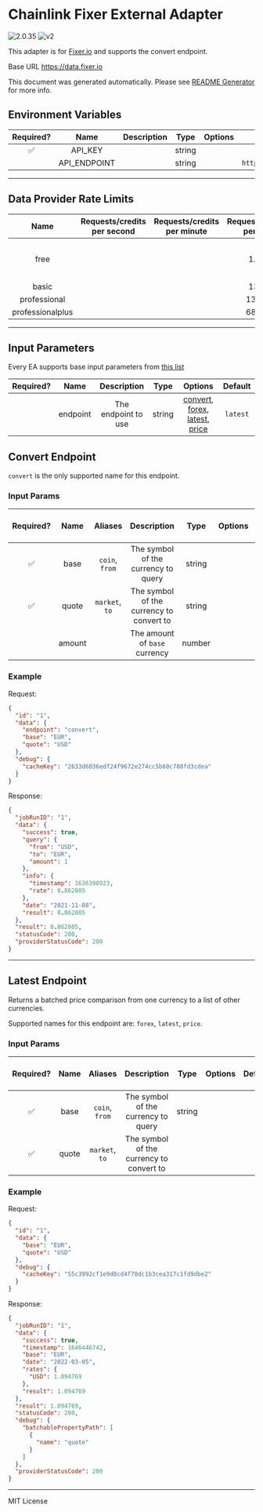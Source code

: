 # Chainlink Fixer External Adapter

![2.0.35](https://img.shields.io/github/package-json/v/smartcontractkit/external-adapters-js?filename=packages/sources/fixer/package.json) ![v2](https://img.shields.io/badge/framework%20version-v2-blueviolet)

This adapter is for [Fixer.io](https://fixer.io/) and supports the convert endpoint.

Base URL https://data.fixer.io

This document was generated automatically. Please see [README Generator](../../scripts#readme-generator) for more info.

## Environment Variables

| Required? |     Name     | Description |  Type  | Options |         Default         |
| :-------: | :----------: | :---------: | :----: | :-----: | :---------------------: |
|    ✅     |   API_KEY    |             | string |         |                         |
|           | API_ENDPOINT |             | string |         | `https://data.fixer.io` |

---

## Data Provider Rate Limits

|       Name       | Requests/credits per second | Requests/credits per minute | Requests/credits per hour |            Note             |
| :--------------: | :-------------------------: | :-------------------------: | :-----------------------: | :-------------------------: |
|       free       |                             |                             |           1.369           | only mentions monthly limit |
|      basic       |                             |                             |           13.69           |                             |
|   professional   |                             |                             |          136.98           |                             |
| professionalplus |                             |                             |          684.93           |                             |

---

## Input Parameters

Every EA supports base input parameters from [this list](../../core/bootstrap#base-input-parameters)

| Required? |   Name   |     Description     |  Type  |                                                    Options                                                     | Default  |
| :-------: | :------: | :-----------------: | :----: | :------------------------------------------------------------------------------------------------------------: | :------: |
|           | endpoint | The endpoint to use | string | [convert](#convert-endpoint), [forex](#latest-endpoint), [latest](#latest-endpoint), [price](#latest-endpoint) | `latest` |

## Convert Endpoint

`convert` is the only supported name for this endpoint.

### Input Params

| Required? |  Name  |    Aliases     |               Description                |  Type  | Options | Default | Depends On | Not Valid With |
| :-------: | :----: | :------------: | :--------------------------------------: | :----: | :-----: | :-----: | :--------: | :------------: |
|    ✅     |  base  | `coin`, `from` |   The symbol of the currency to query    | string |         |         |            |                |
|    ✅     | quote  | `market`, `to` | The symbol of the currency to convert to | string |         |         |            |                |
|           | amount |                |      The amount of `base` currency       | number |         |   `1`   |            |                |

### Example

Request:

```json
{
  "id": "1",
  "data": {
    "endpoint": "convert",
    "base": "EUR",
    "quote": "USD"
  },
  "debug": {
    "cacheKey": "2633d6036edf24f9672e274cc5b60c788fd3cdea"
  }
}
```

Response:

```json
{
  "jobRunID": "1",
  "data": {
    "success": true,
    "query": {
      "from": "USD",
      "to": "EUR",
      "amount": 1
    },
    "info": {
      "timestamp": 1636390923,
      "rate": 0.862805
    },
    "date": "2021-11-08",
    "result": 0.862805
  },
  "result": 0.862805,
  "statusCode": 200,
  "providerStatusCode": 200
}
```

---

## Latest Endpoint

Returns a batched price comparison from one currency to a list of other currencies.

Supported names for this endpoint are: `forex`, `latest`, `price`.

### Input Params

| Required? | Name  |    Aliases     |               Description                |  Type  | Options | Default | Depends On | Not Valid With |
| :-------: | :---: | :------------: | :--------------------------------------: | :----: | :-----: | :-----: | :--------: | :------------: |
|    ✅     | base  | `coin`, `from` |   The symbol of the currency to query    | string |         |         |            |                |
|    ✅     | quote | `market`, `to` | The symbol of the currency to convert to |        |         |         |            |                |

### Example

Request:

```json
{
  "id": "1",
  "data": {
    "base": "EUR",
    "quote": "USD"
  },
  "debug": {
    "cacheKey": "55c3992cf1e9d0cd4f70dc1b3cea317c1fd9dbe2"
  }
}
```

Response:

```json
{
  "jobRunID": "1",
  "data": {
    "success": true,
    "timestamp": 1646446742,
    "base": "EUR",
    "date": "2022-03-05",
    "rates": {
      "USD": 1.094769
    },
    "result": 1.094769
  },
  "result": 1.094769,
  "statusCode": 200,
  "debug": {
    "batchablePropertyPath": [
      {
        "name": "quote"
      }
    ]
  },
  "providerStatusCode": 200
}
```

---

MIT License

